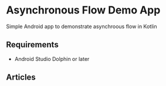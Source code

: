 # Asynchronous Flow Demo App
Simple Android app to demonstrate asynchroous flow in Kotlin

## Requirements
- Android Studio Dolphin or later

## Articles
